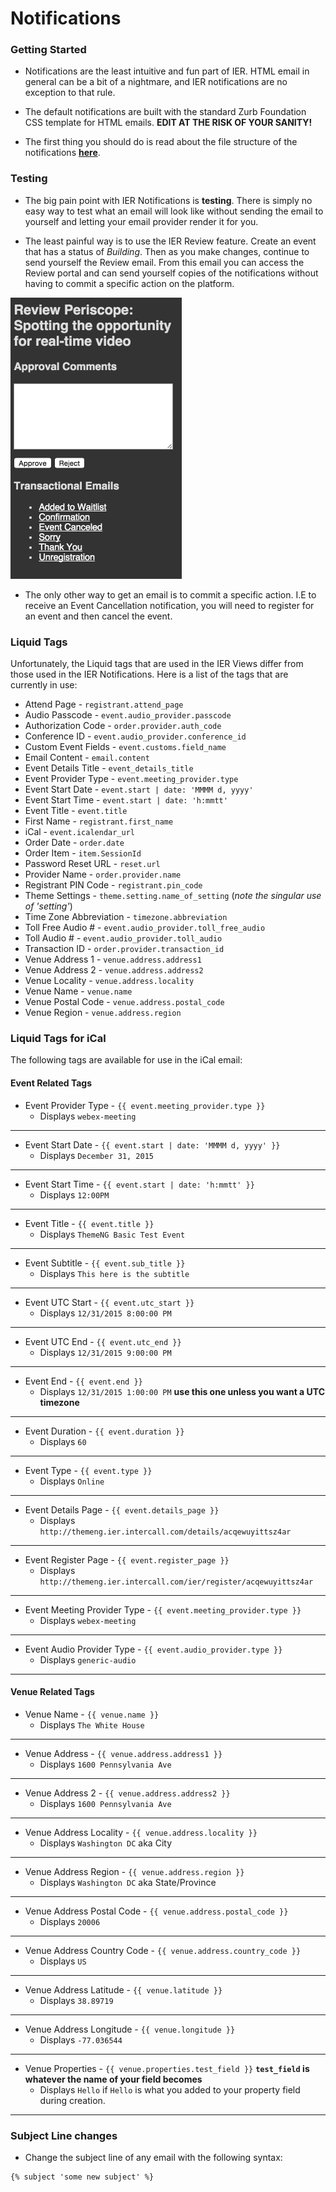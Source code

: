 # Notifications

### Getting Started

- Notifications are the least intuitive and fun part of IER. HTML email in general can be a bit of a nightmare, and IER notifications are no exception to that rule.

- The default notifications are built with the standard Zurb Foundation CSS template for HTML emails.  **EDIT AT THE RISK OF YOUR SANITY!**

- The first thing you should do is read about the file structure of the notifications **[here](https://github.com/reg-support/reg-dev-guide/blob/master/file_structure/README.md#email)**.

### Testing

- The big pain point with IER Notifications is **testing**. There is simply no easy way to test what an email will look like without sending the email to yourself and letting your email provider render it for you.

- The least painful way is to use the IER Review feature. Create an event that has a status of _Building_. Then as you make changes, continue to send yourself the Review email. From this email you can access the Review portal and can send yourself copies of the notifications without having to commit a specific action on the platform.

![Review](img/review_sm.png)

- The only other way to get an email is to commit a specific action. I.E to receive an Event Cancellation notification, you will need to register for an event and then cancel the event.

### Liquid Tags

Unfortunately, the Liquid tags that are used in the IER Views differ from those used in the IER Notifications. Here is a list of the tags that are currently in use:

- Attend Page - `registrant.attend_page`
- Audio Passcode - `event.audio_provider.passcode`
- Authorization Code - `order.provider.auth_code`
- Conference ID - `event.audio_provider.conference_id`
- Custom Event Fields - `event.customs.field_name`
- Email Content - `email.content`
- Event Details Title - `event_details_title`
- Event Provider Type - `event.meeting_provider.type`
- Event Start Date - `event.start | date: 'MMMM d, yyyy'`
- Event Start Time - `event.start | date: 'h:mmtt'`
- Event Title - `event.title`
- First Name - `registrant.first_name`
- iCal - `event.icalendar_url`
- Order Date - `order.date`
- Order Item - `item.SessionId`
- Password Reset URL - `reset.url`
- Provider Name - `order.provider.name`
- Registrant PIN Code - `registrant.pin_code`
- Theme Settings - `theme.setting.name_of_setting` (_note the singular use of 'setting'_)
- Time Zone Abbreviation - `timezone.abbreviation`
- Toll Free Audio # - `event.audio_provider.toll_free_audio`
- Toll Audio # - `event.audio_provider.toll_audio`
- Transaction ID - `order.provider.transaction_id`
- Venue Address 1 - `venue.address.address1`
- Venue Address 2 - `venue.address.address2`
- Venue Locality - `venue.address.locality`
- Venue Name - `venue.name`
- Venue Postal Code - `venue.address.postal_code`
- Venue Region - `venue.address.region`

### Liquid Tags for iCal

The following tags are available for use in the iCal email: 

#### Event Related Tags

- Event Provider Type - `{{ event.meeting_provider.type }}` 
    + Displays `webex-meeting`
    
***
- Event Start Date - `{{ event.start | date: 'MMMM d, yyyy' }}`
    + Displays `December 31, 2015`

***
- Event Start Time - `{{ event.start | date: 'h:mmtt' }}`
    + Displays `12:00PM`

***
- Event Title - `{{ event.title }}`
    + Displays `ThemeNG Basic Test Event`

***
- Event Subtitle - `{{ event.sub_title }}`
    + Displays `This here is the subtitle`

***
- Event UTC Start - `{{ event.utc_start }}`
    + Displays `12/31/2015 8:00:00 PM`

***
- Event UTC End - `{{ event.utc_end }}`
    + Displays `12/31/2015 9:00:00 PM`

***
- Event End - `{{ event.end }}`
    + Displays `12/31/2015 1:00:00 PM` **use this one unless you want a UTC timezone**

***
- Event Duration - `{{ event.duration }}`
    + Displays `60`

***
- Event Type - `{{ event.type }}`
    + Displays `Online`

***
- Event Details Page - `{{ event.details_page }}`
    + Displays `http://themeng.ier.intercall.com/details/acqewuyittsz4ar`

***
- Event Register Page - `{{ event.register_page }}`
    + Displays `http://themeng.ier.intercall.com/ier/register/acqewuyittsz4ar`

***
- Event Meeting Provider Type - `{{ event.meeting_provider.type }}`
    + Displays `webex-meeting`

***
- Event Audio Provider Type - `{{ event.audio_provider.type }}`
    + Displays `generic-audio`

***

#### Venue Related Tags

- Venue Name - `{{ venue.name }}` 
    + Displays `The White House`
    
***

- Venue Address - `{{ venue.address.address1 }}` 
    + Displays `1600 Pennsylvania Ave`
    
***

- Venue Address 2 - `{{ venue.address.address2 }}` 
    + Displays `1600 Pennsylvania Ave`
    
***

- Venue Address Locality - `{{ venue.address.locality }}` 
    + Displays `Washington DC` aka City
    
***

- Venue Address Region - `{{ venue.address.region }}` 
    + Displays `Washington DC` aka State/Province
    
***

- Venue Address Postal Code - `{{ venue.address.postal_code }}` 
    + Displays `20006`
    
***

- Venue Address Country Code - `{{ venue.address.country_code }}` 
    + Displays `US`
    
***

- Venue Address Latitude - `{{ venue.latitude }}` 
    + Displays `38.89719`
    
***

- Venue Address Longitude - `{{ venue.longitude }}` 
    + Displays `-77.036544`
    
***

- Venue Properties - `{{ venue.properties.test_field }}` **`test_field` is whatever the name of your field becomes**
    + Displays `Hello` if `Hello` is what you added to your property field during creation.
    
***

### Subject Line changes

- Change the subject line of any email with the following syntax:

```
{% subject 'some new subject' %}
```


